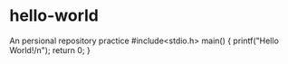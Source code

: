 # hello-world
An persional repository practice
#include<stdio.h>
main()
{
  printf("Hello World!/n");
  return 0;
}

